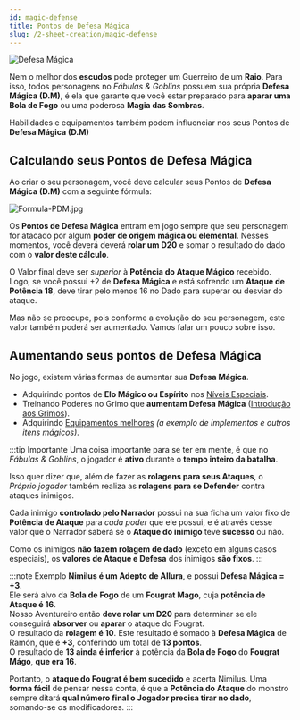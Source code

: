 ```yaml
---
id: magic-defense
title: Pontos de Defesa Mágica
slug: /2-sheet-creation/magic-defense
---
```


![Defesa Mágica](https://fabulas-e-goblins-book.s3-us-west-2.amazonaws.com/criando-seu-personagem/magic-defense.jpg)

Nem o melhor dos **escudos** pode proteger um Guerreiro de um **Raio**. Para isso, todos personagens no *Fábulas & Goblins* possuem sua própria **Defesa Mágica (D.M)**, é ela que garante que você estar preparado para **aparar uma Bola de Fogo** ou uma poderosa **Magia das Sombras**.

Habilidades e equipamentos também podem influenciar nos seus Pontos de **Defesa Mágica (D.M)**

## Calculando seus Pontos de Defesa Mágica

Ao criar o seu personagem, você deve calcular seus Pontos de **Defesa Mágica (D.M)** com a seguinte fórmula:

![Formula-PDM.jpg](https://s3.us-west-2.amazonaws.com/fabulas-e-goblins-book/%5Cvscode%5Ccd4d229b-c8f4-4c26-ba27-483d75ae20ef.jpg)

Os **Pontos de Defesa Mágica** entram em jogo sempre que seu personagem for atacado por algum **poder de origem mágica ou elemental**. Nesses momentos, você deverá deverá **rolar um D20** e somar o resultado do dado com o **valor deste cálculo**.

O Valor final deve ser *superior* à **Potência do Ataque Mágico** recebido. Logo, se você possui +2 de **Defesa Mágica** e está sofrendo um **Ataque de Potência 18**, deve tirar pelo menos 16 no Dado para superar ou desviar do ataque.

Mas não se preocupe, pois conforme a evolução do seu personagem, este valor também poderá ser aumentado.
Vamos falar um pouco sobre isso.


## Aumentando seus pontos de Defesa Mágica

No jogo, existem várias formas de aumentar sua **Defesa Mágica**.

- Adquirindo pontos de **Elo Mágico ou Espírito** nos [Níveis Especiais](/docs/7-game-rules/old/special-levels).
- Treinando Poderes no Grimo que **aumentam Defesa Mágica** ([Introdução aos Grimos](/docs/4-grimos-and-spells/introduction)).
- Adquirindo [Equipamentos melhores](/docs/10-appendix/types-of-armor) *(a exemplo de implementos e outros itens mágicos)*.

:::tip Importante
Uma coisa importante para se ter em mente, é que no *Fábulas & Goblins*, o jogador é **ativo** durante o **tempo inteiro da batalha**.

Isso quer dizer que, além de fazer as **rolagens para seus Ataques**, o *Próprio jogador* também realiza as **rolagens para se Defender** contra ataques inimigos.

Cada inimigo **controlado pelo Narrador** possui na sua ficha um valor fixo de **Potência de Ataque** para *cada poder* que ele possui, e é através desse valor que o Narrador saberá se o **Ataque do inimigo** teve **sucesso** ou não.

Como os inimigos **não fazem rolagem de dado** (exceto em alguns casos especiais), os **valores de Ataque e Defesa** dos inimigos **são fixos**.
:::

:::note Exemplo
**Nimilus é um Adepto de Allura**, e possui **Defesa Mágica = +3**.<br/>
Ele será alvo da **Bola de Fogo** de um **Fougrat Mago**, cuja **potência de Ataque é 16**.<br/>
Nosso Aventureiro então **deve rolar um D20** para determinar se ele conseguirá **absorver** ou **aparar** o ataque do Fougrat.<br/>
O resultado da **rolagem é 10**. Este resultado é somado à **Defesa Mágica** de Ramón, que é **+3**, conferindo um total de **13 pontos**.<br/>
O resultado de **13 ainda é inferior** à potência da **Bola de Fogo** do **Fougrat Mágo**, **que era 16**. <br/>

Portanto, o **ataque do Fougrat é bem sucedido** e acerta Nimilus.
Uma **forma fácil** de pensar nessa conta, é que a **Potência do Ataque** do monstro sempre ditará **qual número final o Jogador precisa tirar no dado**, somando-se os modificadores.
:::
